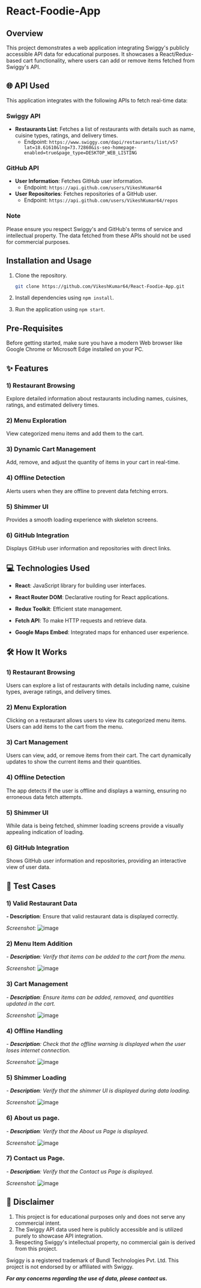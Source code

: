 # React-Foodie-App

## Overview

This project demonstrates a web application integrating Swiggy's publicly accessible API data for educational purposes. It showcases a React/Redux-based cart functionality, where users can add or remove items fetched from Swiggy's API.



## 🌐 API Used

This application integrates with the following APIs to fetch real-time data:

### Swiggy API
- **Restaurants List**: Fetches a list of restaurants with details such as name, cuisine types, ratings, and delivery times.
  - Endpoint: `https://www.swiggy.com/dapi/restaurants/list/v5?lat=18.61610&lng=73.72860&is-seo-homepage-enabled=true&page_type=DESKTOP_WEB_LISTING`

### GitHub API
- **User Information**: Fetches GitHub user information.
  - Endpoint: `https://api.github.com/users/VikeshKumar64`
- **User Repositories**: Fetches repositories of a GitHub user.
  - Endpoint: `https://api.github.com/users/VikeshKumar64/repos`

### Note
Please ensure you respect Swiggy's and GitHub's terms of service and intellectual property. The data fetched from these APIs should not be used for commercial purposes.



## Installation and Usage

1. Clone the repository.
   ```bash
   git clone https://github.com/VikeshKumar64/React-Foodie-App.git

2. Install dependencies using `npm install`.

3. Run the application using `npm start`.

## Pre-Requisites

Before getting started, make sure you have a modern Web browser like Google Chrome or Microsoft Edge installed on your PC.



## ✨ Features

### 1) Restaurant Browsing
  Explore detailed information about restaurants including names, cuisines, ratings, and estimated delivery times.

### 2) Menu Exploration
  View categorized menu items and add them to the cart.

### 3) Dynamic Cart Management
  Add, remove, and adjust the quantity of items in your cart in real-time.

### 4) Offline Detection
  Alerts users when they are offline to prevent data fetching errors.

### 5) Shimmer UI
  Provides a smooth loading experience with skeleton screens.

### 6) GitHub Integration
  Displays GitHub user information and repositories with direct links.

## 💻 Technologies Used

- **React**: JavaScript library for building user interfaces.
 
- **React Router DOM**: Declarative routing for React applications.
 
- **Redux Toolkit**: Efficient state management.
 
- **Fetch API**: To make HTTP requests and retrieve data.
 
- **Google Maps Embed**: Integrated maps for enhanced user experience.

## 🛠️ How It Works

### 1) Restaurant Browsing
  Users can explore a list of restaurants with details including name, cuisine types, average ratings, and delivery times.

### 2) Menu Exploration
  Clicking on a restaurant allows users to view its categorized menu items. Users can add items to the cart from the menu.

### 3) Cart Management
  Users can view, add, or remove items from their cart. The cart dynamically updates to show the current items and their quantities.

### 4) Offline Detection
  The app detects if the user is offline and displays a warning, ensuring no erroneous data fetch attempts.

### 5) Shimmer UI
  While data is being fetched, shimmer loading screens provide a visually appealing indication of loading.

### 6) GitHub Integration
  Shows GitHub user information and repositories, providing an interactive view of user data.


## 🧪 Test Cases

### 1) Valid Restaurant Data
**- Description**: Ensure that valid restaurant data is displayed correctly.
 
  <i>Screenshot:</i> ![image](https://github.com/VikeshKumar64/React-Foodie-App/assets/118073983/8468b552-4c4c-42b2-8f05-da9aa036e48f)


### 2) Menu Item Addition
<i>- **Description**: Verify that items can be added to the cart from the menu.</i>
  
  <i>Screenshot:</i> ![image](https://github.com/VikeshKumar64/React-Foodie-App/assets/118073983/fe3fde7d-cee0-47c8-a82c-17f7e1301a7f)

### 3) Cart Management
<i>- **Description**: Ensure items can be added, removed, and quantities updated in the cart.</i>
  
  <i>Screenshot:</i> ![image](https://github.com/VikeshKumar64/React-Foodie-App/assets/118073983/2cb989e2-9fc3-4ded-907f-a9fe241693b5)

### 4) Offline Handling
<i>- **Description**: Check that the offline warning is displayed when the user loses internet connection.</i>

  <i>Screenshot:</i> ![image](https://github.com/VikeshKumar64/React-Foodie-App/assets/118073983/d051920d-a0d2-4425-8b60-0b1a85539ea0)

### 5) Shimmer Loading
<i>- **Description**: Verify that the shimmer UI is displayed during data loading.</i>
  
  <i>Screenshot:</i> ![image](https://github.com/VikeshKumar64/React-Foodie-App/assets/118073983/00dc0df1-bd07-46b8-985c-032a480e6e77)

### 6) About us page.
<i>- **Description**: Verify that the About us Page is displayed.</i>
  
  <i>Screenshot:</i> ![image](https://github.com/VikeshKumar64/React-Foodie-App/assets/118073983/990804fb-755b-4722-8c2c-2d59ad4864d6)

### 7) Contact us Page.
<i>- **Description**: Verify that the Contact us Page is displayed.</i>
  
  <i>Screenshot:</i> ![image](https://github.com/VikeshKumar64/React-Foodie-App/assets/118073983/fa42c232-14ba-47a4-9185-02098f7a1eeb)


## 📝 Disclaimer

1) This project is for educational purposes only and does not serve any commercial intent.
2) The Swiggy API data used here is publicly accessible and is utilized purely to showcase API integration.
3) Respecting Swiggy's intellectual property, no commercial gain is derived from this project.

Swiggy is a registered trademark of Bundl Technologies Pvt. Ltd. This project is not endorsed by or affiliated with Swiggy.

<i>**For any concerns regarding the use of data, please contact us.**</i>

